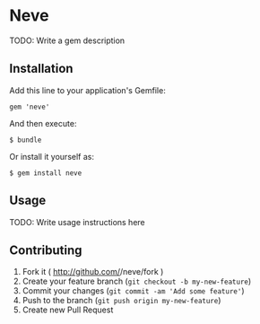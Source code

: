 # Neve

TODO: Write a gem description

## Installation

Add this line to your application's Gemfile:

    gem 'neve'

And then execute:

    $ bundle

Or install it yourself as:

    $ gem install neve

## Usage

TODO: Write usage instructions here

## Contributing

1. Fork it ( http://github.com/<my-github-username>/neve/fork )
2. Create your feature branch (`git checkout -b my-new-feature`)
3. Commit your changes (`git commit -am 'Add some feature'`)
4. Push to the branch (`git push origin my-new-feature`)
5. Create new Pull Request
